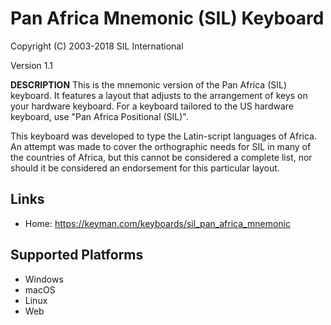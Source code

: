 Pan Africa Mnemonic (SIL) Keyboard
=====================

Copyright (C) 2003-2018 SIL International

Version 1.1

__DESCRIPTION__
This is the mnemonic version of the Pan Africa (SIL) keyboard. It features a layout that adjusts 
to the arrangement of keys on your hardware keyboard. For a keyboard tailored to the US hardware 
keyboard, use "Pan Africa Positional (SIL)". 

This keyboard was developed to type the Latin-script languages of Africa.  An attempt was made to 
cover the orthographic needs for SIL in many of the countries of Africa, but this cannot be 
considered a complete list, nor should it be considered an endorsement for this particular layout.

Links
-----

 * Home:     https://keyman.com/keyboards/sil_pan_africa_mnemonic

Supported Platforms
-------------------
 * Windows
 * macOS
 * Linux
 * Web

